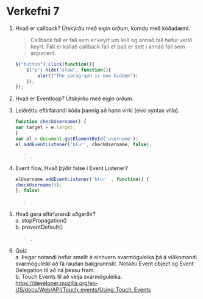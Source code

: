 # Verkefni 7

1. Hvað er callback? Útskýrðu með eigin orðum, komdu með kóðadæmi.
    > Callback fall er fall sem er keyrt um leið og annað fall hefur verið keyrt. Fall er kallað callback fall ef það er sett í annað fall sem argument.
    ```javascript
    $("button").click(function(){
        $("p").hide("slow", function(){
            alert("The paragraph is now hidden");
        });
    });
    ```
2. Hvað er Eventloop? Útskýrðu með eigin orðum.
    > 
3. Leiðréttu eftirfarandi kóða þannig að hann virki (ekki syntax villa).
    ```javascript
    function checkUsername() {
    var target = e.target;
    }
    var el = document.getElementById('username');
    el.addEventListener('blur', checkUsername, false);
    ```
    > .
4. Event flow, Hvað þýðir false í Event Listener?
    ```javascript
    elUsername.addEventListener('blur' , function() {
    checkUsername(5);
    }, false)
    ```
    > .
5. Hvað gera eftirfarandi aðgerðir?  
  a. stopPropagation()  
  b. preventDefault()
    > .
6. Quiz  
  a. Þegar notandi hefur smellt á einhvern svarmöguleika þá á viðkomandi svarmöguleiki
að fá rauðan bakgrunnslit. Notaðu Event object og Event Delegation til að ná þessu
fram.   
  b. Touch Events til að velja svarmöguleika.
https://developer.mozilla.org/en-US/docs/Web/API/Touch_events/Using_Touch_Events
